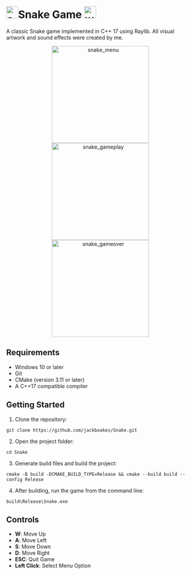 # <img width="32" height="32" alt="snake_logo" src="https://github.com/user-attachments/assets/29967f89-b8de-4582-a317-d8e71b1d36b4" />Snake Game <img width="32" height="32" alt="watermelon" src="https://github.com/user-attachments/assets/68420bae-6117-4959-bae1-ef09c6e266cb" />




A classic Snake game implemented in C++ 17 using Raylib.
All visual artwork and sound effects were created by me.
<p align="center">
<img width="260" height="auto" alt="snake_menu" src="https://github.com/user-attachments/assets/a80eb2b8-fbb5-4853-9227-a1088e65bece" />
<img width="260" height="auto" alt="snake_gameplay" src="https://github.com/user-attachments/assets/4470ebaa-c832-4f65-85be-c7fdb00422e6" />
<img width="260" height="auto" alt="snake_gameover" src="https://github.com/user-attachments/assets/278272fa-359b-4fd1-8d64-4649543f311d" />
</p>


## Requirements

- Windows 10 or later
- Git
- CMake (version 3.11 or later)
- A C++17 compatible compiler


## Getting Started

1. Clone the repository:
```
git clone https://github.com/jackboakes/Snake.git
```
2. Open the project folder:
```
cd Snake
```

3. Generate build files and build the project:
```
cmake -B build -DCMAKE_BUILD_TYPE=Release && cmake --build build --config Release
```

4. After building, run the game from the command line:
```
build\Release\Snake.exe
```


## Controls

- **W**: Move Up
- **A**: Move Left
- **S**: Move Down
- **D**: Move Right
- **ESC**: Quit Game
- **Left Click**: Select Menu Option
